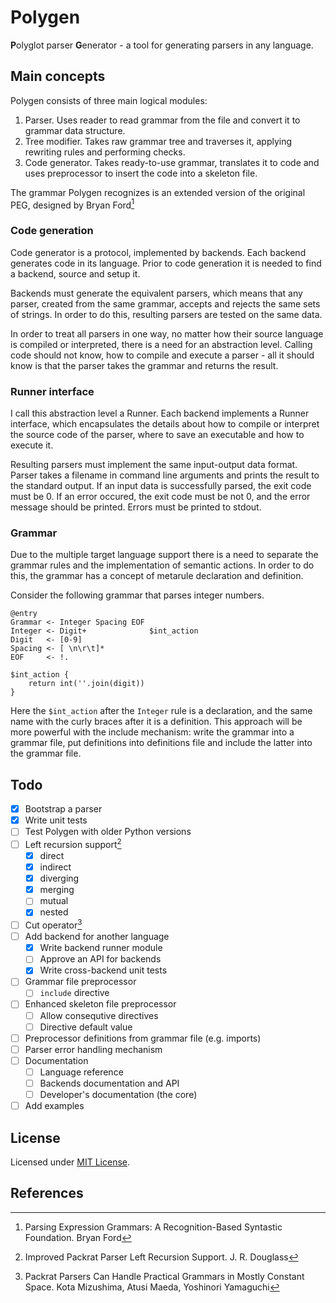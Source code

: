 # Polygen

**P**olyglot parser **G**enerator - a tool for generating parsers in any
language.

## Main concepts

Polygen consists of three main logical modules:
1. Parser. Uses reader to read grammar from the file and convert it to
    grammar data structure.
2. Tree modifier. Takes raw grammar tree and traverses it, applying rewriting
    rules and performing checks.
3. Code generator. Takes ready-to-use grammar, translates it to code and
    uses preprocessor to insert the code into a skeleton file.

The grammar Polygen recognizes is an extended version of the original
PEG, designed by Bryan Ford[^peg-bf]

### Code generation

Code generator is a protocol, implemented by backends. Each backend generates
code in its language. Prior to code generation it is needed to find a backend,
source and setup it.

Backends must generate the equivalent parsers, which means that any parser,
created from the same grammar, accepts and rejects the same sets of strings.
In order to do this, resulting parsers are tested on the same data.

In order to treat all parsers in one way, no matter how their source language
is compiled or interpreted, there is a need for an abstraction level. Calling
code should not know, how to compile and execute a parser - all it should know
is that the parser takes the grammar and returns the result.

### Runner interface

I call this abstraction level a Runner. Each backend implements a Runner
interface, which encapsulates the details about how to compile or interpret
the source code of the parser, where to save an executable and how to execute
it.

Resulting parsers must implement the same input-output data format. Parser
takes a filename in command line arguments and prints the result to the
standard output. If an input data is successfully parsed, the exit code must
be 0. If an error occured, the exit code must be not 0, and the error message
should be printed. Errors must be printed to stdout.

### Grammar

Due to the multiple target language support there is a need to separate
the grammar rules and the implementation of semantic actions. In order to do
this, the grammar has a concept of metarule declaration and definition.

Consider the following grammar that parses integer numbers.

```
@entry
Grammar <- Integer Spacing EOF
Integer <- Digit+              $int_action
Digit   <- [0-9]
Spacing <- [ \n\r\t]*
EOF     <- !.

$int_action {
    return int(''.join(digit))
}
```

Here the `$int_action` after the `Integer` rule is a declaration, and
the same name with the curly braces after it is a definition. This approach
will be more powerful with the include mechanism: write the grammar into
a grammar file, put definitions into definitions file and include the latter
into the grammar file.

## Todo

- [x] Bootstrap a parser
- [x] Write unit tests
- [ ] Test Polygen with older Python versions
- [ ] Left recursion support[^lr-jrdouglass1]
    - [x] direct
    - [x] indirect
    - [x] diverging
    - [x] merging
    - [ ] mutual
    - [x] nested
- [ ] Cut operator[^cuts1]
- [ ] Add backend for another language
    - [x] Write backend runner module
    - [ ] Approve an API for backends
    - [x] Write cross-backend unit tests
- [ ] Grammar file preprocessor
    - [ ] `include` directive
- [ ] Enhanced skeleton file preprocessor
    - [ ] Allow consequtive directives
    - [ ] Directive default value
- [ ] Preprocessor definitions from grammar file (e.g. imports)
- [ ] Parser error handling mechanism
- [ ] Documentation
    - [ ] Language reference
    - [ ] Backends documentation and API
    - [ ] Developer's documentation (the core)
- [ ] Add examples

## License

Licensed under [MIT License](./LICENSE).

## References

[^peg-bf]: Parsing Expression Grammars: A Recognition-Based Syntastic
Foundation. Bryan Ford

[^lr-jrdouglass1]: Improved Packrat Parser Left Recursion Support.
J. R. Douglass

[^cuts1]: Packrat Parsers Can Handle Practical Grammars in Mostly Constant
Space. Kota Mizushima, Atusi Maeda, Yoshinori Yamaguchi
